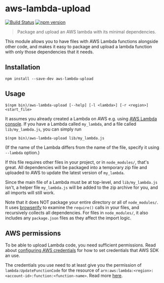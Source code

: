 # aws-lambda-upload

[![Build Status](https://travis-ci.org/gristlabs/aws-lambda-upload.svg?branch=master)](https://travis-ci.org/gristlabs/aws-lambda-upload)
[![npm version](https://badge.fury.io/js/aws-lambda-upload.svg)](https://badge.fury.io/js/aws-lambda-upload)

> Package and upload an AWS lambda with its minimal dependencies.

This module allows you to have files with AWS Lambda functions alongside other
code, and makes it easy to package and upload a lambda function with only those
dependencies that it needs.


## Installation

```
npm install --save-dev aws-lambda-upload
```

## Usage

```
$(npm bin)/aws-lambda-upload [--help] [-l <lambda>] [-r <region>] <start_file>
```

It assumes you already created a Lambda on AWS e.g. using [AWS Lambda
console](https://console.aws.amazon.com/lambda). If you have a Lambda called
`my_lambda`, and a file called `lib/my_lambda.js`, you can simply run

```
$(npm bin)/aws-lambda-upload lib/my_lambda.js
```

(If the name of the Lambda differs from the name of the file, specify it using `--lambda` option.)

If this file requires other files in your project, or in `node_modules/`,
that's great. All dependencies will be packaged into a temporary zip file and
uploaded to AWS to update the latest version of `my_lambda`.

Since the main file of a Lambda must be at top-level, and `lib/my_lambda.js`
isn't, a helper file `my_lambda.js` will be added to the zip archive for you,
and all imports will still work.

Note that it does NOT package your entire directory or all of `node_modules/`.
It uses [browserify](http://browserify.org/) to examine the `require()` calls
in your files, and recursively collects all dependencies. For files in
`node_modules/`, it also includes any `package.json` files as they affect the
import logic.

## AWS permissions

To be able to upload Lambda code, you need sufficient permissions. Read about
[configuring AWS
credentials](http://docs.aws.amazon.com/sdk-for-javascript/v2/developer-guide/loading-node-credentials-shared.html)
for how to set credentials that AWS SDK an use.

The credentials you use need to
at least give you the permission of `lambda:UpdateFunctionCode` for the
resource of `arn:aws:lambda:<region>:<account-id>:function:<function-name>`.
Read more
[here](http://docs.aws.amazon.com/lambda/latest/dg/lambda-api-permissions-ref.html).
